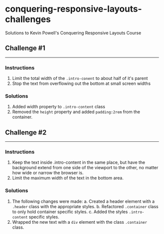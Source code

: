 # conquering-responsive-layouts-challenges

Solutions to Kevin Powell's Conquering Responsive Layouts Course

## Challenge #1

---

### Instructions

1. Limit the total width of the `.intro-conent` to about half of it's parent
2. Stop the text from overflowing out the bottom at small screen widths

### Solutions

1. Added width property to `.intro-content` class
2. Removed the `height` property and added `padding:2rem` from the container.

## Challenge #2

---

### Instructions

1. Keep the text inside .intro-content in the same place, but have the background extend from one side of the viewport to the other, no matter how wide or narrow the browser is.
2. Limit the maximum width of the text in the bottom area.

### Solutions

1. The following changes were made:
   a. Created a header element with a `.header` class with the appropriate styles.
   b. Refactored `.container` class to only hold container specific styles.
   c. Added the styles `.intro-content` specific styles.
2. Wrapped the new text with a `div` element with the class `.container` class.
